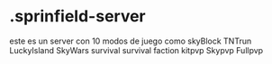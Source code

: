 # .sprinfield-server
este es un server con 10 modos de juego como skyBlock  TNTrun  LuckyIsland  SkyWars  survival  survival faction  kitpvp  Skypvp  Fullpvp 
